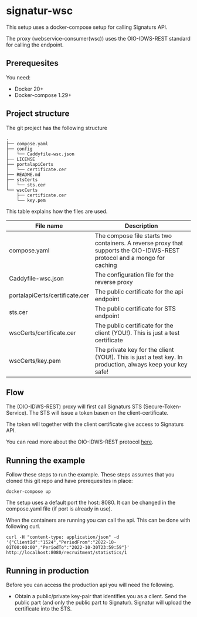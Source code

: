 # signatur-wsc
This setup uses a docker-compose setup for calling Signaturs API. 

The proxy (webservice-consumer(wsc)) uses the OIO-IDWS-REST standard for calling the endpoint.

## Prerequesites
You need:

 * Docker 20+
 * Docker-compose 1.29+

## Project structure

The git project has the following structure

```
.
├── compose.yaml
├── config
│   └── Caddyfile-wsc.json
├── LICENSE
├── portalapiCerts
│   └── certificate.cer
├── README.md
├── stsCerts
│   └── sts.cer
└── wscCerts
    ├── certificate.cer
    └── key.pem
```

This table explains how the files are used.

| File name | Description |
|----------------------|---------- |
| compose.yaml | The compose file starts two containers. A reverse proxy that supports the OIO-IDWS-REST protocol and a mongo for caching |
| Caddyfile-wsc.json | The configuration file for the reverse proxy|
| portalapiCerts/certificate.cer | The public certificate for the api endpoint |
| sts.cer | The public certificate for STS endpoint |
| wscCerts/certificate.cer | The public certificate for the client (YOU!). This is just a test certificate |
| wscCerts/key.pem | The private key for the client (YOU!). This is just a test key. In production, always keep your key safe! |

## Flow
The (OIO-IDWS-REST) proxy will first call Signaturs STS (Secure-Token-Service). The STS will issue a token basen on the client-certificate.

The token will together with the client certificate give access to Signaturs API.

You can read more about the OIO-IDWS-REST protocol [here](https://www.digitaliser.dk/resource/5988041).


## Running the example
Follow these steps to run the example. These steps assumes that you cloned this git repo and have prerequesites in place:

```
docker-compose up 
```

The setup uses a default port the host: 8080. It can be changed in the compose.yaml file (if port is already in use).

When the containers are running you can call the api. This can be done with following curl.

```
curl -H "content-type: application/json" -d '{"ClientId":"1524","PeriodFrom":"2022-10-01T00:00:00","PeriodTo":"2022-10-30T23:59:59"}' http://localhost:8080/recruitment/statistics/1
```

## Running in production
Before you can access the production api you will need the following.

* Obtain a public/private key-pair that identifies you as a client. Send the public part (and only the public part to Signatur). Signatur will upload the certificate into the STS.







